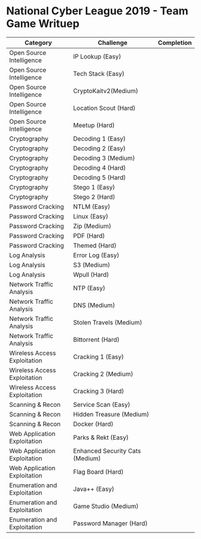 # National Cyber League 2019 - Team Game Writuep

Category | Challenge | Completion
---|---|---
Open Source Intelligence | IP Lookup (Easy) | 
Open Source Intelligence | Tech Stack (Easy) | 
Open Source Intelligence | CryptoKaitv2(Medium) | 
Open Source Intelligence | Location Scout (Hard) | 
Open Source Intelligence | Meetup (Hard) | 
Cryptography | Decoding 1 (Easy) | 
Cryptography | Decoding 2 (Easy) | 
Cryptography | Decoding 3 (Medium) | 
Cryptography | Decoding 4 (Hard) | 
Cryptography | Decoding 5 (Hard) | 
Cryptography | Stego 1 (Easy) | 
Cryptography | Stego 2 (Hard) | 
Password Cracking | NTLM (Easy) | 
Password Cracking | Linux (Easy) | 
Password Cracking | Zip (Medium) | 
Password Cracking | PDF (Hard) | 
Password Cracking | Themed (Hard) | 
Log Analysis | Error Log (Easy) | 
Log Analysis | S3 (Medium) | 
Log Analysis | Wpull (Hard) | 
Network Traffic Analysis | NTP (Easy) | 
Network Traffic Analysis | DNS (Medium) | 
Network Traffic Analysis | Stolen Travels (Medium) | 
Network Traffic Analysis | Bittorrent (Hard) | 
Wireless Access Exploitation | Cracking 1 (Easy) | 
Wireless Access Exploitation | Cracking 2 (Medium) | 
Wireless Access Exploitation | Cracking 3 (Hard) | 
Scanning & Recon | Service Scan (Easy) | 
Scanning & Recon | Hidden Treasure (Medium) | 
Scanning & Recon | Docker (Hard) | 
Web Application Exploitation | Parks & Rekt (Easy) | 
Web Application Exploitation | Enhanced Security Cats (Medium) | 
Web Application Exploitation | Flag Board (Hard) | 
Enumeration and Exploitation | Java++ (Easy) | 
Enumeration and Exploitation | Game Studio (Medium) | 
Enumeration and Exploitation | Password Manager (Hard) | 